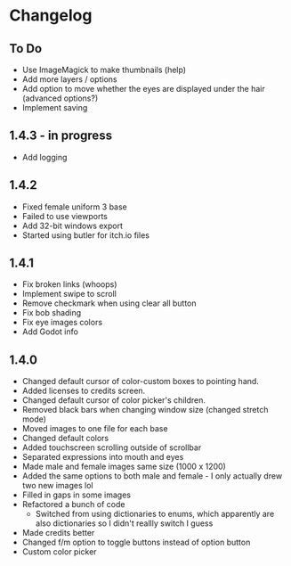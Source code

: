 # Changelog


## To Do
- Use ImageMagick to make thumbnails (help)
- Add more layers / options
- Add option to move whether the eyes are displayed under the hair (advanced options?)
- Implement saving


## 1.4.3 - in progress
- Add logging


## 1.4.2
- Fixed female uniform 3 base
- Failed to use viewports
- Add 32-bit windows export
- Started using butler for itch.io files


## 1.4.1
- Fix broken links (whoops)
- Implement swipe to scroll
- Remove checkmark when using clear all button
- Fix bob shading
- Fix eye images colors
- Add Godot info


## 1.4.0
- Changed default cursor of color-custom boxes to pointing hand.
- Added licenses to credits screen.
- Changed default cursor of color picker's children.
- Removed black bars when changing window size (changed stretch mode)
- Moved images to one file for each base
- Changed default colors
- Added touchscreen scrolling outside of scrollbar
- Separated expressions into mouth and eyes
- Made male and female images same size (1000 x 1200)
- Added the same options to both male and female - I only actually drew two new images lol
- Filled in gaps in some images
- Refactored a bunch of code
    - Switched from using dictionaries to enums, which apparently are also dictionaries so I didn't reallly switch I guess
- Made credits better
- Changed f/m option to toggle buttons instead of option button
- Custom color picker